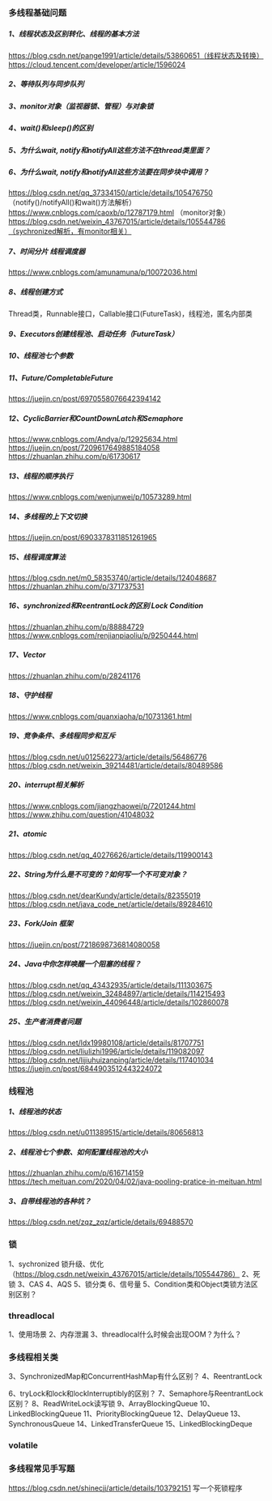### 多线程基础问题
##### 1、线程状态及区别转化、线程的基本方法
https://blog.csdn.net/pange1991/article/details/53860651（线程状态及转换）
https://cloud.tencent.com/developer/article/1596024



##### 2、等待队列与同步队列
##### 3、monitor对象（监视器锁、管程）与对象锁
##### 4、wait()和sleep()的区别
##### 5、为什么wait, notify和notifyAll这些方法不在thread类里面？
##### 6、为什么wait, notify和notifyAll这些方法要在同步块中调用？
https://blog.csdn.net/qq_37334150/article/details/105476750 （notify()/notifyAll()和wait()方法解析）
https://www.cnblogs.com/caoxb/p/12787179.html （monitor对象）
https://blog.csdn.net/weixin_43767015/article/details/105544786（sychronized解析，有monitor相关）


##### 7、时间分片 线程调度器
https://www.cnblogs.com/amunamuna/p/10072036.html


##### 8、线程创建方式
Thread类，Runnable接口，Callable接口(FutureTask)，线程池，匿名内部类

##### 9、Executors创建线程池、启动任务（FutureTask）

##### 10、线程池七个参数

##### 11、Future/CompletableFuture
https://juejin.cn/post/6970558076642394142

##### 12、CyclicBarrier和CountDownLatch和Semaphore
https://www.cnblogs.com/Andya/p/12925634.html
https://juejin.cn/post/7209617649885184058
https://zhuanlan.zhihu.com/p/61730617

##### 13、线程的顺序执行
https://www.cnblogs.com/wenjunwei/p/10573289.html

##### 14、多线程的上下文切换
https://juejin.cn/post/6903378311851261965

##### 15、线程调度算法
https://blog.csdn.net/m0_58353740/article/details/124048687
https://zhuanlan.zhihu.com/p/371737531

##### 16、synchronized和ReentrantLock的区别  Lock  Condition
https://zhuanlan.zhihu.com/p/88884729
https://www.cnblogs.com/renjianpiaoliu/p/9250444.html

##### 17、Vector
https://zhuanlan.zhihu.com/p/28241176

##### 18、守护线程
https://www.cnblogs.com/quanxiaoha/p/10731361.html

##### 19、竞争条件、多线程同步和互斥
https://blog.csdn.net/u012562273/article/details/56486776
https://blog.csdn.net/weixin_39214481/article/details/80489586

##### 20、interrupt相关解析
https://www.cnblogs.com/jiangzhaowei/p/7201244.html
https://www.zhihu.com/question/41048032

##### 21、atomic
https://blog.csdn.net/qq_40276626/article/details/119900143

##### 22、String为什么是不可变的？如何写一个不可变对象？
https://blog.csdn.net/dearKundy/article/details/82355019
https://blog.csdn.net/java_code_net/article/details/89284610

##### 23、Fork/Join 框架
https://juejin.cn/post/7218698736814080058

##### 24、Java中你怎样唤醒一个阻塞的线程？
https://blog.csdn.net/qq_43432935/article/details/111303675
https://blog.csdn.net/weixin_32484897/article/details/114215493
https://blog.csdn.net/weixin_44096448/article/details/102860078

##### 25、生产者消费者问题
https://blog.csdn.net/ldx19980108/article/details/81707751
https://blog.csdn.net/liulizhi1996/article/details/119082097
https://blog.csdn.net/lijiuhuizanping/article/details/117401034
https://juejin.cn/post/6844903512443224072



### 线程池
##### 1、线程池的状态
https://blog.csdn.net/u011389515/article/details/80656813

##### 2、线程池七个参数、如何配置线程池的大小
https://zhuanlan.zhihu.com/p/616714159
https://tech.meituan.com/2020/04/02/java-pooling-pratice-in-meituan.html

##### 3、自带线程池的各种坑？
https://blog.csdn.net/zqz_zqz/article/details/69488570


### 锁
1、sychronized 锁升级、优化（https://blog.csdn.net/weixin_43767015/article/details/105544786）
2、死锁
3、CAS
4、AQS
5、锁分类
6、信号量
5、Condition类和Object类锁方法区别区别？

### threadlocal
1、使用场景
2、内存泄漏
3、threadlocal什么时候会出现OOM？为什么？


### 多线程相关类

3、SynchronizedMap和ConcurrentHashMap有什么区别？
4、ReentrantLock

6、tryLock和lock和lockInterruptibly的区别？
7、Semaphore与ReentrantLock区别？
8、ReadWriteLock读写锁
9、ArrayBlockingQueue
10、LinkedBlockingQueue
11、PriorityBlockingQueue
12、DelayQueue
13、SynchronousQueue
14、LinkedTransferQueue
15、LinkedBlockingDeque

### volatile

### 多线程常见手写题
https://blog.csdn.net/shinecjj/article/details/103792151
写一个死锁程序



